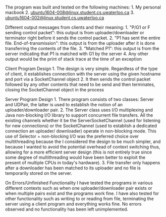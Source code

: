 The program was built and tested on the following machines:
	1. My personal macbook
	2. ubuntu1604-008@linux.student.cs.uwaterloo.ca
	3. ubuntu1604-002@linux.student.cs.uwaterloo.ca

Different output messages from clients and their meaning:
 	1. "P/G1 or F sending control packet": this output is from uploader/downloader or terminator right
	    before it sends the control packet.
	2. "P1 has sent the entire file. End-of-transmission": this output is from the uploader after it
	    is done transferring the contents of the file.
	3. "Matched P1": this output is from the server indicating that P1 is matched with G1 by the server
	4. Any other output would be the print of stack trace at the time of an exception

Client Program Design
	1. The design is very simple. Regardless of the type of client, it establishes connection with the
		 server using the given hostname and port via a SocketChannel object
  2. It then sends the control packet followed by any other contents that need to be send and then
	   terminates, closing the SocketChannel object in the process

Server Program Design
	1. There program consists of two classes: Server and UDPair, the latter is used to establish
	   the notion of an uploader/downloader pair.
	2. The Server class uses I/O multiplexing and Java non-blocking I/O library to support concurrent
	   file transfers. All the existing channels whether it be the ServerSocketChannel (used for listening
		 for new connections) or the SocketChannel (used to establish a dedicated connection an uploader/
		 downloader) operate in non-blocking mode. This use of Selector + non-blocking I/O was the
		 preferred choice over multithreading because the I considered the design to be much simpler,
		 and because I wanted to avoid the potential overhead of context switching thus, allowing for
		 a more efficient server design (this is not entirely true since some degree of multithreading
		 would have been better to exploit the present of multiple CPUs in today's hardware).
	3. File transfer only happens after a downloader has been matched to its uploader and no file is
	   temporarily stored on the server.

On Errors/Unfinished Functionality
	I have tested the programs in various different contexts such as when one uploader/downloader pair
	exists or when multiple pairs exist and the programs work fine. I have also tested for other
	functionality such as writing to or reading from file, terminating the server using a client program
	and everything works fine. No errors observed and no functionality has been left unimplemented.
